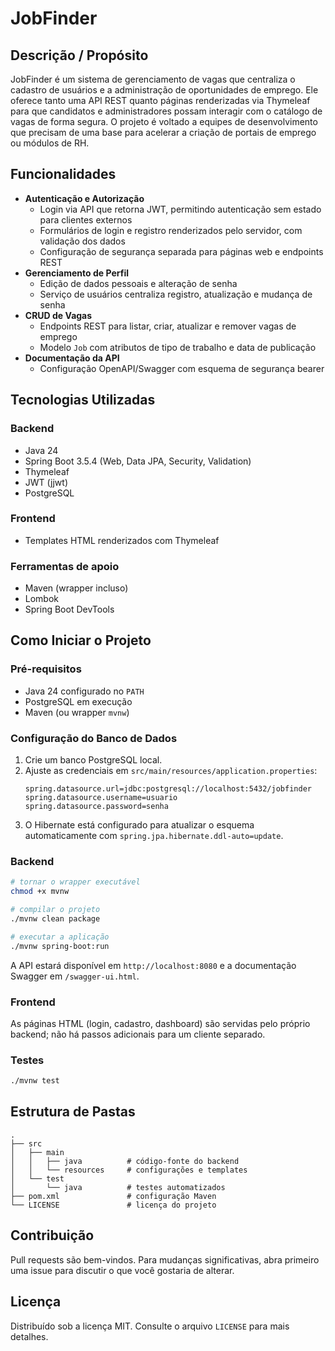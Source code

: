 # JobFinder

## Descrição / Propósito
JobFinder é um sistema de gerenciamento de vagas que centraliza o cadastro de usuários e a administração de oportunidades de emprego. Ele oferece tanto uma API REST quanto páginas renderizadas via Thymeleaf para que candidatos e administradores possam interagir com o catálogo de vagas de forma segura. O projeto é voltado a equipes de desenvolvimento que precisam de uma base para acelerar a criação de portais de emprego ou módulos de RH.

## Funcionalidades
- **Autenticação e Autorização**
    - Login via API que retorna JWT, permitindo autenticação sem estado para clientes externos
    - Formulários de login e registro renderizados pelo servidor, com validação dos dados
    - Configuração de segurança separada para páginas web e endpoints REST
- **Gerenciamento de Perfil**
    - Edição de dados pessoais e alteração de senha
    - Serviço de usuários centraliza registro, atualização e mudança de senha
- **CRUD de Vagas**
    - Endpoints REST para listar, criar, atualizar e remover vagas de emprego
    - Modelo `Job` com atributos de tipo de trabalho e data de publicação
- **Documentação da API**
    - Configuração OpenAPI/Swagger com esquema de segurança bearer

## Tecnologias Utilizadas
### Backend
- Java 24
- Spring Boot 3.5.4 (Web, Data JPA, Security, Validation)
- Thymeleaf
- JWT (jjwt)
- PostgreSQL

### Frontend
- Templates HTML renderizados com Thymeleaf

### Ferramentas de apoio
- Maven (wrapper incluso)
- Lombok
- Spring Boot DevTools

## Como Iniciar o Projeto
### Pré-requisitos
- Java 24 configurado no `PATH`
- PostgreSQL em execução
- Maven (ou wrapper `mvnw`)

### Configuração do Banco de Dados
1. Crie um banco PostgreSQL local.
2. Ajuste as credenciais em `src/main/resources/application.properties`:
   ```properties
   spring.datasource.url=jdbc:postgresql://localhost:5432/jobfinder
   spring.datasource.username=usuario
   spring.datasource.password=senha
   ```
3. O Hibernate está configurado para atualizar o esquema automaticamente com `spring.jpa.hibernate.ddl-auto=update`.

### Backend
```bash
# tornar o wrapper executável
chmod +x mvnw

# compilar o projeto
./mvnw clean package

# executar a aplicação
./mvnw spring-boot:run
```
A API estará disponível em `http://localhost:8080` e a documentação Swagger em `/swagger-ui.html`.

### Frontend
As páginas HTML (login, cadastro, dashboard) são servidas pelo próprio backend; não há passos adicionais para um cliente separado.

### Testes
```bash
./mvnw test
```

## Estrutura de Pastas
```
.
├── src
│   ├── main
│   │   ├── java          # código-fonte do backend
│   │   └── resources     # configurações e templates
│   └── test
│       └── java          # testes automatizados
├── pom.xml               # configuração Maven
└── LICENSE               # licença do projeto
```

## Contribuição
Pull requests são bem-vindos. Para mudanças significativas, abra primeiro uma issue para discutir o que você gostaria de alterar.

## Licença
Distribuído sob a licença MIT. Consulte o arquivo `LICENSE` para mais detalhes.
